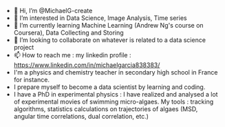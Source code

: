 - 👋 Hi, I’m @MichaelG-create
- 👀 I’m interested in Data Science, Image Analysis, Time series
- 🌱 I’m currently learning Machine Learning (Andrew Ng's course on Coursera), Data Collecting and Storing
- 💞️ I’m looking to collaborate on whatever is related to a data science project
- 📫 How to reach me : my linkedin profile : https://www.linkedin.com/in/michaelgarcia838383/
- I'm a physics and chemistry teacher in secondary high school in France for instance.
- I prepare myself to become a data scientist by learning and coding.  
- I have a PhD in experimental physics : I have realized and analysed a lot of experimental movies of swimming micro-algaes. My tools : tracking algorithms, statistics calculations on trajectories of algaes (MSD, angular time correlations, dual correlation, etc.) 

<!---
MichaelG-create/MichaelG-create is a ✨ special ✨ repository because its `README.md` (this file) appears on your GitHub profile.
You can click the Preview link to take a look at your changes.
--->

